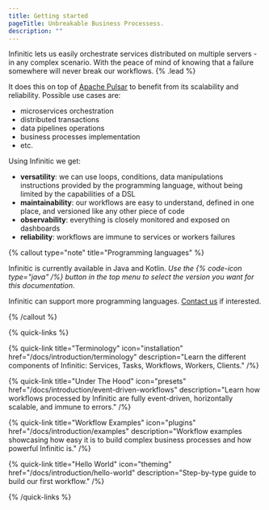 ```yaml
---
title: Getting started
pageTitle: Unbreakable Business Processess.
description: ""
---
```


Infinitic lets us easily orchestrate services distributed on multiple servers - in any complex scenario. With the peace of mind of knowing that a failure somewhere will never break our workflows. {% .lead %}

It does this on top of [Apache Pulsar](https://pulsar.apache.org/) to benefit from its scalability and reliability. Possible use cases are:

- microservices orchestration
- distributed transactions
- data pipelines operations
- business processes implementation
- etc.

Using Infinitic we get:

- **versatility**: we can use loops, conditions, data manipulations instructions provided by the programming language, without being limited by the capabilities of a DSL
- **maintainability**: our workflows are easy to understand, defined in one place, and versioned like any other piece of code
- **observability**: everything is closely monitored and exposed on dashboards
- **reliability**: workflows are immune to services or workers failures

{% callout type="note" title="Programming languages" %}

Infinitic is currently available in Java and Kotlin. *Use the {% code-icon type="java" /%} button in the top menu to select the version you want for this documentation*.

Infinitic can support more programming languages. [Contact us](/docs/community/contact) if interested.

{% /callout  %}


{% quick-links %}

{% quick-link title="Terminology" icon="installation" href="/docs/introduction/terminology" description="Learn the different components of Infinitic: Services, Tasks, Workflows, Workers, Clients." /%}

{% quick-link title="Under The Hood" icon="presets" href="/docs/introduction/event-driven-workflows" description="Learn how workflows processed by Infinitic are fully event-driven, horizontally scalable, and immune to errors." /%}

{% quick-link title="Workflow Examples" icon="plugins" href="/docs/introduction/examples" description="Workflow examples showcasing how easy it is to build complex business processes and how powerful Infinitic is." /%}

{% quick-link title="Hello World" icon="theming" href="/docs/introduction/hello-world" description="Step-by-type guide to build our first workflow." /%}

{% /quick-links %}
